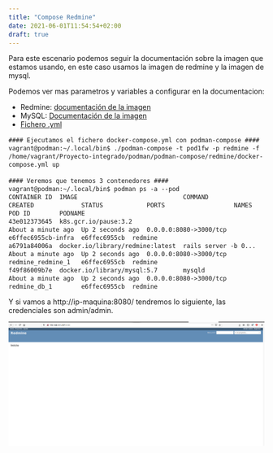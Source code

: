 ```yaml
---
title: "Compose Redmine"
date: 2021-06-01T11:54:54+02:00
draft: true
---
```


Para este escenario podemos seguir la documentación sobre la imagen que estamos usando, en este caso usamos la imagen de redmine y la imagen de mysql.

Podemos ver mas parametros y variables a configurar en la documentacion:
* Redmine: [documentación de la imagen](https://hub.docker.com/_/redmine)
* MySQL: [Documentación de la imagen](https://hub.docker.com/_/mysql)
* [Fichero .yml](https://github.com/FranJaviMN/Proyecto-integrado/blob/main/Podman/podman-compose/redmine/docker-compose.yml)


```shell
#### Ejecutamos el fichero docker-compose.yml con podman-compose ####
vagrant@podman:~/.local/bin$ ./podman-compose -t pod1fw -p redmine -f /home/vagrant/Proyecto-integrado/podman/podman-compose/redmine/docker-compose.yml up

#### Veremos que tenemos 3 contenedores ####
vagrant@podman:~/.local/bin$ podman ps -a --pod
CONTAINER ID  IMAGE                             COMMAND               CREATED             STATUS            PORTS                   NAMES               POD ID        PODNAME
43e012373645  k8s.gcr.io/pause:3.2                                    About a minute ago  Up 2 seconds ago  0.0.0.0:8080->3000/tcp  e6ffec6955cb-infra  e6ffec6955cb  redmine
a6791a84006a  docker.io/library/redmine:latest  rails server -b 0...  About a minute ago  Up 2 seconds ago  0.0.0.0:8080->3000/tcp  redmine_redmine_1   e6ffec6955cb  redmine
f49f86009b7e  docker.io/library/mysql:5.7       mysqld                About a minute ago  Up 2 seconds ago  0.0.0.0:8080->3000/tcp  redmine_db_1        e6ffec6955cb  redmine
```

Y si vamos a http://ip-maquina:8080/ tendremos lo siguiente, las credenciales son admin/admin.

![imagen de redmine](https://raw.githubusercontent.com/FranJaviMN/elementos-grado/main/Proyecto/redmine-podman.png)

